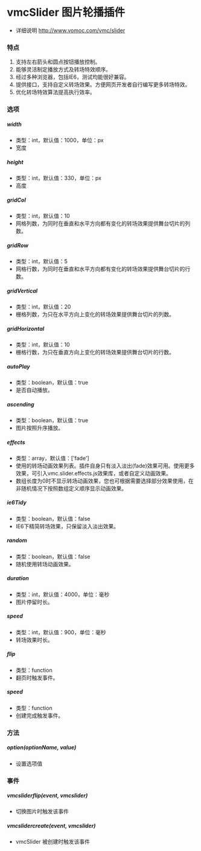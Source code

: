 # vmcSlider 图片轮播插件

* 详细说明 <http://www.vomoc.com/vmc/slider>

### 特点

1. 支持左右箭头和圆点按钮播放控制。
2. 能够灵活制定播放方式及转场特效顺序。
3. 经过多种浏览器，包括IE6，测试均能很好兼容。
4. 提供接口，支持自定义转场效果。方便网页开发者自行编写更多转场特效。
5. 优化转场特效算法提高执行效率。

### 选项

##### width
* 类型：int，默认值：1000，单位：px
* 宽度

##### height
* 类型：int，默认值：330，单位：px
* 高度

##### gridCol
* 类型：int，默认值：10
* 网格列数，为同时在垂直和水平方向都有变化的转场效果提供舞台切片的列数。

##### gridRow
* 类型：int，默认值：5
* 网格行数，为同时在垂直和水平方向都有变化的转场效果提供舞台切片的行数。

##### gridVertical
* 类型：int，默认值：20
* 栅格列数，为只在水平方向上变化的转场效果提供舞台切片的列数。

##### gridHorizontal
* 类型：int，默认值：10
* 栅格行数，为只在垂直方向上变化的转场效果提供舞台切片的行数。

##### autoPlay
* 类型：boolean，默认值：true
* 是否自动播放。

##### ascending
* 类型：boolean，默认值：true
* 图片按照升序播放。

##### effects
* 类型：array，默认值：['fade']
* 使用的转场动画效果列表。插件自身只有淡入淡出(fade)效果可用。使用更多效果，可引入vmc.slider.effects.js效果库，或者自定义动画效果。
* 数组长度为0时不显示转场动画效果，您也可根据需要选择部分效果使用，在非随机情况下按照数组定义顺序显示动画效果。

##### ie6Tidy
* 类型：boolean，默认值：false
* IE6下精简转场效果，只保留淡入淡出效果。

##### random
* 类型：boolean，默认值：false
* 随机使用转场动画效果。

##### duration
* 类型：int，默认值：4000，单位：毫秒
* 图片停留时长。

##### speed
* 类型：int，默认值：900，单位：毫秒
* 转场效果时长。

##### flip
* 类型：function
* 翻页时触发事件。

##### speed
* 类型：function
* 创建完成触发事件。

### 方法

##### option(optionName, value)
* 设置选项值

### 事件

##### vmcsliderflip(event, vmcslider)
* 切换图片时触发该事件

##### vmcslidercreate(event, vmcslider)
* vmcSlider 被创建时触发该事件